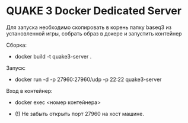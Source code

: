 # QUAKE 3 Docker Dedicated Server

Для запуска необходимо скопировать в корень папку baseq3 из установленной игры, собрать образ в докере и запустить контейнер

 Сборка:
 - docker build -t quake3-server .
 
 Запуск:
 - docker run -d -p 27960:27960/udp -p 22:22 quake3-server

 Вход в контейнер:
 - docker exec <номер контейнера>
 
 - (!) Не забыть открыть порт 27960 на хост машине.

